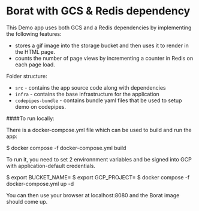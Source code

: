 # Borat with GCS & Redis dependency

This Demo app uses both GCS and a Redis dependencies by implementing the following features:

- stores a gif image into the storage bucket and then uses it to render in the HTML page. 
- counts the number of page views by incrementing a counter in Redis on each page load.

Folder structure:

- `src` - contains the app source code along with dependencies
- `infra` - contains the base infrastructure for the application
- `codepipes-bundle` - contains bundle yaml files that be used to setup demo on codepipes.

####To run locally:

There is a docker-compose.yml file which can be used to build and run the app:

$ docker compose -f docker-compose.yml build

To run it, you need to set 2 environnment variables and be signed into GCP with
application-default credentials.

$ export BUCKET_NAME=<name of some existing bucket that you have write access to>
$ export GCP_PROJECT=<name of GCP project where bucket is>
$ docker compose -f docker-compose.yml up -d

You can then use your browser at localhost:8080 and the Borat image should come up.
